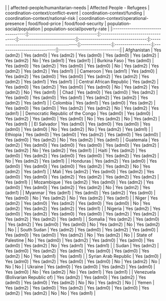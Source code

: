 |                                    | affected-people/humanitarian-needs | Affected People - Refugees | coordination-context/conflict-event | coordination-context/funding | coordination-context/national-risk | coordination-context/operational-presence | food/food-price | food/food-security | population-social/population | population-social/poverty-rate |
|:----------------------------------:|:----------------------------------:|:-----------------------------------:|:----------------------------:|:----------------------------------:|:-----------------------------------------:|:---------------:|:------------------:|:----------------------------:|:------------------------------:|
|            Afghanistan             |             Yes (adm2)             |          Yes (adm0)          |              Yes (adm2)             |          Yes (adm0)          |             Yes (adm0)             |                 Yes (adm2)                |    Yes (adm2)   |         No         |          Yes (adm1)          |           Yes (adm1)           |
|            Burkina Faso            |             Yes (adm0)             |          Yes (adm0)          |              Yes (adm2)             |          Yes (adm0)          |             Yes (adm0)             |                     No                    |    Yes (adm2)   |     Yes (adm2)     |          Yes (adm2)          |           Yes (adm1)           |
|              Cameroon              |             Yes (adm1)             |          Yes (adm0)          |              Yes (adm2)             |          Yes (adm0)          |             Yes (adm0)             |                 Yes (adm2)                |    Yes (adm2)   |     Yes (adm2)     |          Yes (adm1)          |           Yes (adm1)           |
|      Central African Republic      |             Yes (adm2)             |          Yes (adm0)          |              Yes (adm2)             |          Yes (adm0)          |             Yes (adm0)             |                     No                    |    Yes (adm2)   |     Yes (adm2)     |              No              |           Yes (adm1)           |
|                Chad                |             Yes (adm0)             |          Yes (adm0)          |              Yes (adm2)             |          Yes (adm0)          |             Yes (adm0)             |                 Yes (adm1)                |    Yes (adm2)   |     Yes (adm2)     |          Yes (adm2)          |           Yes (adm1)           |
|              Colombia              |             Yes (adm1)             |          Yes (adm0)          |              Yes (adm2)             |          Yes (adm0)          |             Yes (adm0)             |                 Yes (adm2)                |    Yes (adm2)   |         No         |          Yes (adm2)          |           Yes (adm1)           |
|  Democratic Republic of the Congo  |             Yes (adm0)             |          Yes (adm0)          |              Yes (adm2)             |          Yes (adm0)          |             Yes (adm0)             |                     No                    |    Yes (adm2)   |         No         |          Yes (adm2)          |           Yes (adm1)           |
|            El Salvador             |             Yes (adm0)             |          Yes (adm0)          |              Yes (adm0)             |          Yes (adm0)          |             Yes (adm0)             |                     No                    |    Yes (adm2)   |         No         |          Yes (adm2)          |           Yes (adm1)           |
|              Ethiopia              |             Yes (adm0)             |          Yes (adm0)          |              Yes (adm2)             |          Yes (adm0)          |             Yes (adm0)             |                 Yes (adm0)                |    Yes (adm2)   |         No         |          Yes (adm2)          |           Yes (adm1)           |
|             Guatemala              |             Yes (adm2)             |          Yes (adm0)          |              Yes (adm0)             |          Yes (adm0)          |             Yes (adm0)             |                 Yes (adm2)                |    Yes (adm2)   |         No         |          Yes (adm2)          |           Yes (adm1)           |
|               Haiti                |             Yes (adm2)             |          Yes (adm0)          |              Yes (adm2)             |          Yes (adm0)          |             Yes (adm0)             |                 Yes (adm2)                |    Yes (adm2)   |         No         |          Yes (adm2)          |           Yes (adm1)           |
|              Honduras              |             Yes (adm2)             |          Yes (adm0)          |              Yes (adm0)             |          Yes (adm0)          |             Yes (adm0)             |                 Yes (adm2)                |    Yes (adm2)   |         No         |          Yes (adm2)          |           Yes (adm1)           |
|                Mali                |             Yes (adm2)             |          Yes (adm0)          |              Yes (adm2)             |          Yes (adm0)          |             Yes (adm0)             |                 Yes (adm2)                |    Yes (adm2)   |     Yes (adm2)     |          Yes (adm2)          |           Yes (adm1)           |
|             Mozambique             |             Yes (adm2)             |          Yes (adm0)          |              Yes (adm2)             |          Yes (adm0)          |             Yes (adm0)             |                 Yes (adm2)                |    Yes (adm2)   |         No         |          Yes (adm2)          |           Yes (adm1)           |
|              Myanmar               |             Yes (adm1)             |          Yes (adm0)          |              Yes (adm2)             |          Yes (adm0)          |             Yes (adm0)             |                     No                    |    Yes (adm2)   |         No         |          Yes (adm2)          |           Yes (adm1)           |
|               Niger                |             Yes (adm2)             |          Yes (adm0)          |              Yes (adm2)             |          Yes (adm0)          |             Yes (adm0)             |                     No                    |    Yes (adm2)   |     Yes (adm2)     |          Yes (adm2)          |           Yes (adm1)           |
|              Nigeria               |             Yes (adm2)             |          Yes (adm0)          |              Yes (adm2)             |          Yes (adm0)          |             Yes (adm0)             |                 Yes (adm2)                |    Yes (adm2)   |     Yes (adm2)     |          Yes (adm2)          |           Yes (adm1)           |
|              Somalia               |             Yes (adm2)             |          Yes (adm0)          |              Yes (adm2)             |          Yes (adm0)          |             Yes (adm0)             |                     No                    |    Yes (adm2)   |         No         |          Yes (adm2)          |               No               |
|            South Sudan             |             Yes (adm2)             |          Yes (adm0)          |              Yes (adm2)             |          Yes (adm0)          |             Yes (adm0)             |                 Yes (adm0)                |    Yes (adm2)   |         No         |          Yes (adm2)          |               No               |
|         State of Palestine         |                 No                 |          Yes (adm0)          |              Yes (adm2)             |          Yes (adm0)          |             Yes (adm0)             |                 Yes (adm0)                |    Yes (adm2)   |         No         |          Yes (adm1)          |           Yes (adm1)           |
|               Sudan                |             Yes (adm2)             |          Yes (adm0)          |              Yes (adm2)             |          Yes (adm0)          |             Yes (adm0)             |                 Yes (adm0)                |    Yes (adm2)   |         No         |          Yes (adm1)          |           Yes (adm1)           |
|        Syrian Arab Republic        |             Yes (adm0)             |          Yes (adm0)          |              Yes (adm2)             |          Yes (adm0)          |             Yes (adm0)             |                     No                    |    Yes (adm2)   |         No         |              No              |               No               |
|              Ukraine               |             Yes (adm0)             |          Yes (adm0)          |              Yes (adm2)             |          Yes (adm0)          |             Yes (adm0)             |                     No                    |    Yes (adm2)   |         No         |          Yes (adm1)          |           Yes (adm1)           |
| Venezuela (Bolivarian Republic of) |             Yes (adm2)             |          Yes (adm0)          |              Yes (adm2)             |          Yes (adm0)          |             Yes (adm0)             |                 Yes (adm2)                |        No       |         No         |          Yes (adm2)          |               No               |
|               Yemen                |             Yes (adm2)             |          Yes (adm0)          |              Yes (adm2)             |          Yes (adm0)          |             Yes (adm0)             |                 Yes (adm2)                |    Yes (adm2)   |         No         |              No              |           Yes (adm1)           |


